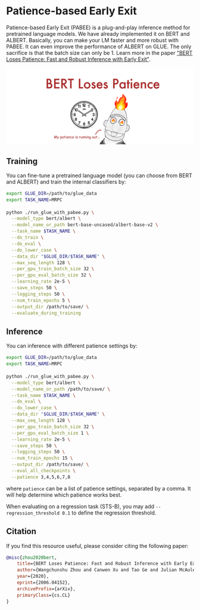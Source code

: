 # Patience-based Early Exit

Patience-based Early Exit (PABEE) is a plug-and-play inference method for pretrained language models.
We have already implemented it on BERT and ALBERT. Basically, you can make your LM faster and more robust with PABEE. It can even improve the performance of ALBERT on GLUE. The only sacrifice is that the batch size can only be 1.
Learn more in the paper ["BERT Loses Patience: Fast and Robust Inference with Early Exit"](https://arxiv.org/abs/2006.04152).

![PABEE](https://github.com/JetRunner/PABEE/raw/master/bert-loses-patience.png)

## Training

You can fine-tune a pretrained language model (you can choose from BERT and ALBERT) and train the internal classifiers by:
```bash
export GLUE_DIR=/path/to/glue_data
export TASK_NAME=MRPC

python ./run_glue_with_pabee.py \
  --model_type bert/albert \
  --model_name_or_path bert-base-uncased/albert-base-v2 \
  --task_name $TASK_NAME \
  --do_train \
  --do_eval \
  --do_lower_case \
  --data_dir "$GLUE_DIR/$TASK_NAME" \
  --max_seq_length 128 \
  --per_gpu_train_batch_size 32 \
  --per_gpu_eval_batch_size 32 \
  --learning_rate 2e-5 \
  --save_steps 50 \
  --logging_steps 50 \
  --num_train_epochs 5 \
  --output_dir /path/to/save/ \
  --evaluate_during_training
```


## Inference

You can inference with different patience settings by:
```bash
export GLUE_DIR=/path/to/glue_data
export TASK_NAME=MRPC

python ./run_glue_with_pabee.py \
  --model_type bert/albert \
  --model_name_or_path /path/to/save/ \
  --task_name $TASK_NAME \
  --do_eval \
  --do_lower_case \
  --data_dir "$GLUE_DIR/$TASK_NAME" \
  --max_seq_length 128 \
  --per_gpu_train_batch_size 32 \
  --per_gpu_eval_batch_size 1 \
  --learning_rate 2e-5 \
  --save_steps 50 \
  --logging_steps 50 \
  --num_train_epochs 15 \
  --output_dir /path/to/save/ \
  --eval_all_checkpoints \
  --patience 3,4,5,6,7,8
```
where `patience` can be a list of patience settings, separated by a comma. It will help determine which patience works best.

When evaluating on a regression task (STS-B), you may add `--regression_threshold 0.1` to define the regression threshold.

## Citation
If you find this resource useful, please consider citing the following paper:
```bibtex
@misc{zhou2020bert,
    title={BERT Loses Patience: Fast and Robust Inference with Early Exit},
    author={Wangchunshu Zhou and Canwen Xu and Tao Ge and Julian McAuley and Ke Xu and Furu Wei},
    year={2020},
    eprint={2006.04152},
    archivePrefix={arXiv},
    primaryClass={cs.CL}
}
```
